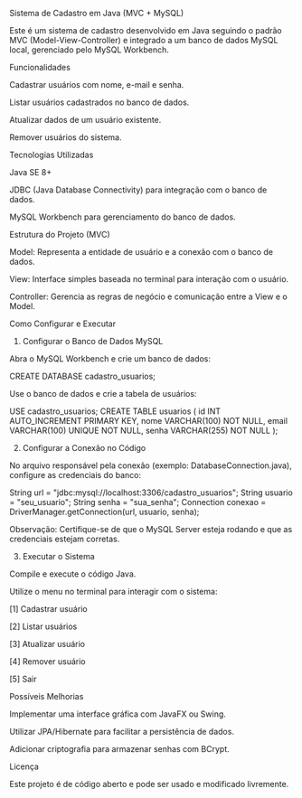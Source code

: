 Sistema de Cadastro em Java (MVC + MySQL)

Este é um sistema de cadastro desenvolvido em Java seguindo o padrão MVC (Model-View-Controller) e integrado a um banco de dados MySQL local, gerenciado pelo MySQL Workbench.

Funcionalidades

Cadastrar usuários com nome, e-mail e senha.

Listar usuários cadastrados no banco de dados.

Atualizar dados de um usuário existente.

Remover usuários do sistema.

Tecnologias Utilizadas

Java SE 8+

JDBC (Java Database Connectivity) para integração com o banco de dados.

MySQL Workbench para gerenciamento do banco de dados.

Estrutura do Projeto (MVC)

Model: Representa a entidade de usuário e a conexão com o banco de dados.

View: Interface simples baseada no terminal para interação com o usuário.

Controller: Gerencia as regras de negócio e comunicação entre a View e o Model.

Como Configurar e Executar

1. Configurar o Banco de Dados MySQL

Abra o MySQL Workbench e crie um banco de dados:

CREATE DATABASE cadastro_usuarios;

Use o banco de dados e crie a tabela de usuários:

USE cadastro_usuarios;
CREATE TABLE usuarios (
    id INT AUTO_INCREMENT PRIMARY KEY,
    nome VARCHAR(100) NOT NULL,
    email VARCHAR(100) UNIQUE NOT NULL,
    senha VARCHAR(255) NOT NULL
);

2. Configurar a Conexão no Código

No arquivo responsável pela conexão (exemplo: DatabaseConnection.java), configure as credenciais do banco:

String url = "jdbc:mysql://localhost:3306/cadastro_usuarios";
String usuario = "seu_usuario";
String senha = "sua_senha";
Connection conexao = DriverManager.getConnection(url, usuario, senha);

Observação: Certifique-se de que o MySQL Server esteja rodando e que as credenciais estejam corretas.

3. Executar o Sistema

Compile e execute o código Java.

Utilize o menu no terminal para interagir com o sistema:

[1] Cadastrar usuário

[2] Listar usuários

[3] Atualizar usuário

[4] Remover usuário

[5] Sair

Possíveis Melhorias

Implementar uma interface gráfica com JavaFX ou Swing.

Utilizar JPA/Hibernate para facilitar a persistência de dados.

Adicionar criptografia para armazenar senhas com BCrypt.

Licença

Este projeto é de código aberto e pode ser usado e modificado livremente.
